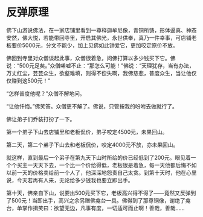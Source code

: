 # 反弹原理

佛下山游说佛法，在一家店铺里看到一尊释迦牟尼像，青铜所铸，形体逼真、神态安然，佛大悦，若能带回寺里，开启其佛光，永世供奉，真乃一件幸事，可店铺老板要价5000元，分文不能少，加上见佛如此钟爱它，更加咬定原价不放。 

佛回到寺里对众僧谈起此事，众僧很着急，问佛打算以多少钱买下它。佛说：“500元足矣。”众僧唏嘘不止：“那怎么可能！”佛说：“天理犹存，当有办法，万丈红尘，芸芸众生，欲壑难填，则得不偿失啊，我佛慈悲，普度众生，当让他仅仅赚到这500元！” 

“怎样普度他呢？”众僧不解地问。 

“让他忏悔。”佛笑答。众僧更不解了。佛说，只管按我的吩咐去做就行了。 

佛让弟子们乔装打扮了一下。 

第一个弟子下山去店铺里和老板侃价，弟子咬定4500元，未果回山。 

第二天，第二个弟子下山去和老板侃价，咬定4000元不放，亦未果回山。 

就这样，直到最后一个弟子在第九天下山时所给的价已经低到了200元。眼见着一个个买主一天天下去，一个比一个价给得低，老板很是着急，每一天他都后悔不如以前一天的价格卖给前一个人了，他深深地怨责自己太贪。到第十天时，他在心里说，今天若再有人来，无论给多少钱我也要立即出手。 

第十天，佛亲自下山，说要出500元买下它，老板高兴得不得了——竟然又反弹到了500元！当即出手，高兴之余另赠佛龛台一具。佛得到了那尊铜像，谢绝了龛台，单掌作揖笑曰：欲望无边，凡事有度，一切适可而止啊！善哉，善哉……
 